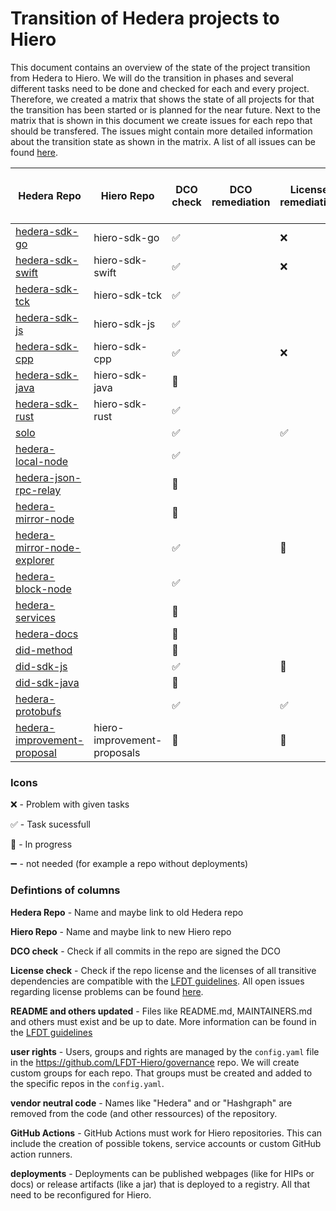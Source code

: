 # Transition of Hedera projects to Hiero

This document contains an overview of the state of the project transition from Hedera to Hiero.
We will do the transition in phases and several different tasks need to be done and checked for each and every project.
Therefore, we created a matrix that shows the state of all projects for that the transition has been started or is planned for the near future.
Next to the matrix that is shown in this document we create issues for each repo that should be transfered.
The issues might contain more detailed information about the transition state as shown in the matrix.
A list of all issues can be found [here](https://github.com/LFDT-Hiero/tsc/issues/5).

| Hedera Repo                                                                             | Hiero Repo                  | DCO check          | DCO remediation  | License remediation  | README and others updated | user rights    | vendor neutral code | GitHub Actions     | deployments        |
| --------------------------------------------------------------------------------------- | --------------------------- | ------------------ | ---------- | -------------- | ------------------------- | -------------- | ------------------- | ------------------ | ------------------ |
| [hedera-sdk-go](https://github.com/hashgraph/hedera-sdk-go)                             | hiero-sdk-go                | :white_check_mark: |            | :x: | :construction:            | :construction: |                     | :construction:     | :heavy_minus_sign: |
| [hedera-sdk-swift](https://github.com/hashgraph/hedera-sdk-swift)                       | hiero-sdk-swift             | :white_check_mark: |            | :x: | :construction:            | :construction: |                     | :construction:     | :heavy_minus_sign: |
| [hedera-sdk-tck](https://github.com/hashgraph/hedera-sdk-tck)                           | hiero-sdk-tck               | :white_check_mark: |            |                |                           |                |                     |                    |                    |
| [hedera-sdk-js](https://github.com/hashgraph/hedera-sdk-js)                             | hiero-sdk-js                | :white_check_mark:     |            |                |                           |                |                     |                    |                    |
| [hedera-sdk-cpp](https://github.com/hashgraph/hedera-sdk-cpp)                           | hiero-sdk-cpp               | :white_check_mark: |            | :x: |                           |                |                     |                    |                    |
| [hedera-sdk-java](https://github.com/hashgraph/hedera-sdk-java)                         | hiero-sdk-java              | :construction:     |            |                |                           |                |                     |                    |                    |
| [hedera-sdk-rust](https://github.com/hashgraph/hedera-sdk-rust)                         | hiero-sdk-rust              | :white_check_mark:     |            |                |                           |                |                     |                    |                    |
| [solo](https://github.com/hashgraph/solo)                                               |                             | :white_check_mark: |            |      :white_check_mark: |                           |                |                     |                    |                    |
| [hedera-local-node](https://github.com/hashgraph/hedera-local-node)                     |                             | :white_check_mark:     |            |                |                           |                |                     |                    |                    |
| [hedera-json-rpc-relay](https://github.com/hashgraph/hedera-json-rpc-relay)             |                             | :construction:     |            |                |                           |                |                     |                    |                    |
| [hedera-mirror-node](https://github.com/hashgraph/hedera-mirror-node)                   |                             | :construction:     |            |               |                           |                |                     |                    |                    |
| [hedera-mirror-node-explorer](https://github.com/hashgraph/hedera-mirror-node-explorer) |                             | :white_check_mark: |            |      :construction: |                           |                |                     |                    |                    |
| [hedera-block-node](https://github.com/hashgraph/hedera-block-node)                     |                             | :white_check_mark:     |            |                |                           |                |                     |                    |                    |
| [hedera-services](https://github.com/hashgraph/hedera-services)                         |                             | :construction:     |            |                |                           |                |                     |                    |                    |
| [hedera-docs](https://github.com/hashgraph/hedera-docs)                                 |                             | :construction:     |            |                |                           |                |                     |                    |                    |
| [did-method](https://github.com/hashgraph/did-method)                                   |                             | :construction:     |            |                |                           |                |                     |                    |                    |
| [did-sdk-js](https://github.com/hashgraph/did-sdk-js)                                   |                             | :white_check_mark: |            |      :construction: |                           |                |                     |                    |                    |
| [did-sdk-java](https://github.com/hashgraph/did-sdk-java)                               |                             | :construction:     |            |                |                           |                |                     |                    |                    |
| [hedera-protobufs](https://github.com/hashgraph/hedera-protobufs)                       |                             | :white_check_mark: |            | :white_check_mark: |                           |     |                     |                    |                    |
| [hedera-improvement-proposal](https://github.com/hashgraph/hedera-improvement-proposal) | hiero-improvement-proposals | :construction:     |            | :construction: | :construction:            | :construction: |                     | :construction:     | :heavy_minus_sign: |

### Icons

:x: - Problem with given tasks

:white_check_mark: - Task sucessfull 

:construction: - In progress

:heavy_minus_sign: - not needed (for example a repo without deployments)

### Defintions of columns

**Hedera Repo** - Name and maybe link to old Hedera repo

**Hiero Repo** - Name and maybe link to new Hiero repo

**DCO check** - Check if all commits in the repo are signed the DCO

**License check** - Check if the repo license and the licenses of all transitive dependencies are compatible with the [LFDT guidelines](https://lf-decentralized-trust.github.io/governance/governing-documents/allowed-third-party-licenses.html). All open issues regarding license problems can be found [here](https://github.com/LFDT-Hiero/tsc/labels/license%20issue).

**README and others updated** - Files like README.md, MAINTAINERS.md and others must exist and be up to date. More information can be found in the [LFDT guidelines](https://lf-decentralized-trust.github.io/governance/governing-documents/repository-structure.html)

**user rights** - Users, groups and rights are managed by the `config.yaml` file in the https://github.com/LFDT-Hiero/governance repo. We will create custom groups for each repo. That groups must be created and added to the specific repos in the `config.yaml`.

**vendor neutral code** - Names like "Hedera" and or "Hashgraph" are removed from the code (and other ressources) of the repository.

**GitHub Actions** - GitHub Actions must work for Hiero repositories. This can include the creation of possible tokens, service accounts or custom GitHub action runners.

**deployments** - Deployments can be published webpages (like for HIPs or docs) or release artifacts (like a jar) that is deployed to a registry. All that need to be reconfigured for Hiero.

